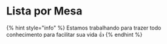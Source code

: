 # Lista por Mesa

{% hint style="info" %}
Estamos trabalhando para trazer todo conhecimento para facilitar sua vida 👍
{% endhint %}
